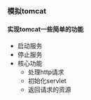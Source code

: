 ### 模拟tomcat
#### 实现tomcat一些简单的功能

* 启动服务
* 停止服务
* 核心功能  
    * 处理http请求
    * 初始化servlet
    * 返回请求的资源
    